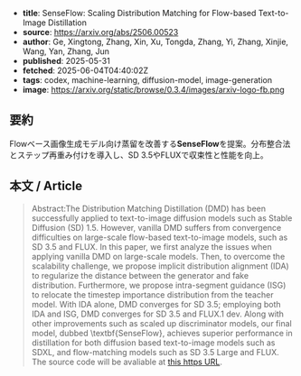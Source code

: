 <!-- metadata -->
- **title**: SenseFlow: Scaling Distribution Matching for Flow-based Text-to-Image Distillation
- **source**: https://arxiv.org/abs/2506.00523
- **author**: Ge, Xingtong, Zhang, Xin, Xu, Tongda, Zhang, Yi, Zhang, Xinjie, Wang, Yan, Zhang, Jun
- **published**: 2025-05-31
- **fetched**: 2025-06-04T04:40:02Z
- **tags**: codex, machine-learning, diffusion-model, image-generation
- **image**: https://arxiv.org/static/browse/0.3.4/images/arxiv-logo-fb.png

## 要約
Flowベース画像生成モデル向け蒸留を改善する**SenseFlow**を提案。分布整合法とステップ再重み付けを導入し、SD 3.5やFLUXで収束性と性能を向上。

## 本文 / Article
> Abstract:The Distribution Matching Distillation (DMD) has been successfully applied to text-to-image diffusion models such as Stable Diffusion (SD) 1.5. However, vanilla DMD suffers from convergence difficulties on large-scale flow-based text-to-image models, such as SD 3.5 and FLUX. In this paper, we first analyze the issues when applying vanilla DMD on large-scale models. Then, to overcome the scalability challenge, we propose implicit distribution alignment (IDA) to regularize the distance between the generator and fake distribution. Furthermore, we propose intra-segment guidance (ISG) to relocate the timestep importance distribution from the teacher model. With IDA alone, DMD converges for SD 3.5; employing both IDA and ISG, DMD converges for SD 3.5 and FLUX.1 dev. Along with other improvements such as scaled up discriminator models, our final model, dubbed \textbf{SenseFlow}, achieves superior performance in distillation for both diffusion based text-to-image models such as SDXL, and flow-matching models such as SD 3.5 Large and FLUX. The source code will be avaliable at [this https URL](https://github.com/XingtongGe/SenseFlow).
